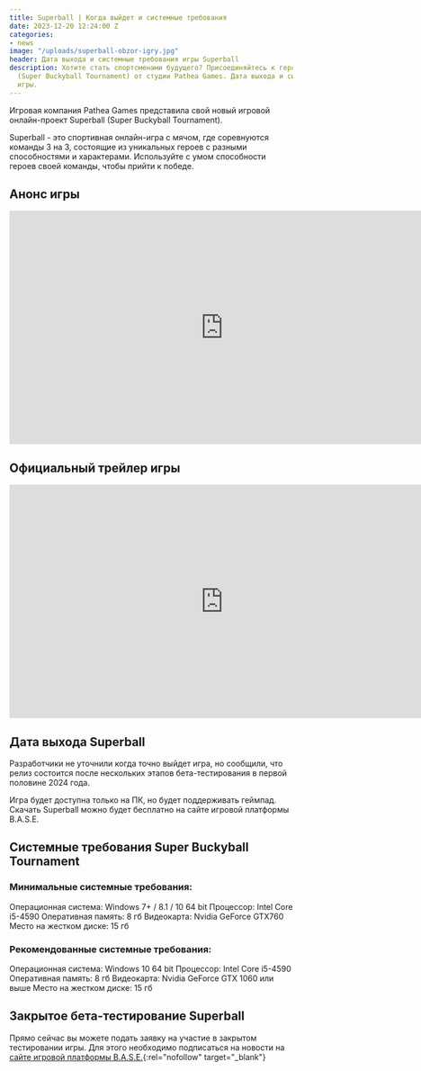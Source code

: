 ```yaml
---
title: Superball | Когда выйдет и системные требования
date: 2023-12-20 12:24:00 Z
categories:
- news
image: "/uploads/superball-obzor-igry.jpg"
header: Дата выхода и системные требования игры Superball
description: Хотите стать спортсменами будущего? Присоединяйтесь к героям игры Superball
  (Super Buckyball Tournament) от студии Pathea Games. Дата выхода и системные требования
  игры.
---
```


Игровая компания Pathea Games представила свой новый игровой онлайн-проект Superball (Super Buckyball Tournament).

Superball - это спортивная онлайн-игра с мячом, где соревнуются команды 3 на 3, состоящие из уникальных героев с разными способностями и характерами. Используйте с умом способности героев своей команды, чтобы прийти к победе.

## Анонс игры

<iframe width="760" height="415" src="https://www.youtube.com/embed/eRS57_uhN_s?si=e6nGFFflZp-PNeb0" title="YouTube video player" frameborder="0" allow="accelerometer; autoplay; clipboard-write; encrypted-media; gyroscope; picture-in-picture; web-share" allowfullscreen></iframe>

## Официальный трейлер игры

<iframe width="760" height="415" src="https://www.youtube.com/embed/zC7q9W5cvqA?si=C9dNWMncq8k44Qt7" title="YouTube video player" frameborder="0" allow="accelerometer; autoplay; clipboard-write; encrypted-media; gyroscope; picture-in-picture; web-share" allowfullscreen></iframe>

## Дата выхода Superball

Разработчики не уточнили когда точно выйдет игра, но сообщили, что релиз состоится после нескольких этапов бета-тестирования в первой половине 2024 года.

Игра будет доступна только на ПК, но будет поддерживать геймпад. Скачать Superball можно будет бесплатно на сайте игровой платформы B.A.S.E.

## Системные требования Super Buckyball Tournament

### Минимальные системные требования:

Операционная система: Windows 7+ / 8.1 / 10 64 bit
Процессор: Intel Core i5-4590
Оперативная память: 8 гб
Видеокарта: Nvidia GeForce GTX760
Место на жестком диске: 15 гб

### Рекомендованные системные требования:

Операционная система: Windows 10 64 bit
Процессор: Intel Core i5-4590
Оперативная память: 8 гб
Видеокарта: Nvidia GeForce GTX 1060 или выше
Место на жестком диске: 15 гб

## Закрытое бета-тестирование Superball

Прямо сейчас вы можете подать заявку на участие в закрытом тестировании игры. Для этого необходимо подписаться на новости на [сайте игровой платформы B.A.S.E.](https://baseplatform.online/superball){:rel="nofollow" target="_blank"}